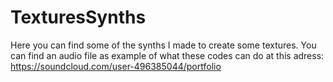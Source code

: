 # TexturesSynths
Here you can find some of the synths I made to create some textures. 
You can find an audio file as example of what these codes can do at this adress: https://soundcloud.com/user-496385044/portfolio
